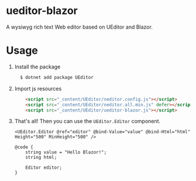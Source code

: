 # ueditor-blazor

A wysiwyg rich text Web editor based on UEditor and Blazor.

# Usage

1. Install the package
    ```bash
      $ dotnet add package UEditor
    ```

2. Import js resources
    ```html
        <script src="_content/UEditor/neditor.config.js"></script>
        <script src="_content/UEditor/neditor.all.min.js" defer></script>
        <script src="_content/UEditor/ueditor-blazor.js"></script>
    ```

3. That's all! Then you can use the `UEditor.Editor` component.
    ```razor
    <UEditor.Editor @ref="editor" @bind-Value="value" @bind-Html="html" Height="500" MinHeight="500" />
    
    @code {
        string value = "Hello Blazor!";
        string html;
    
        Editor editor;
    }
    ```